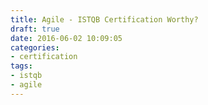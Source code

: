 ```yaml
---
title: Agile - ISTQB Certification Worthy?
draft: true
date: 2016-06-02 10:09:05
categories:
- certification
tags: 
- istqb
- agile
---
```

